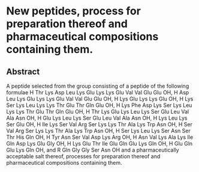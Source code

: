 # New peptides, process for preparation thereof and pharmaceutical compositions containing them.

## Abstract
A peptide selected from the group consisting of a peptide of the following formulae H Thr Lys Asp Leu Lys Glu Lys Lys Glu Val Val Glu Glu OH, H Asp Leu Lys Glu Lys Lys Glu Val Val Glu Glu OH, H Lys Glu Lys Lys Glu OH, H Lys Ser Lys Leu Lys Lys Thr Glu Thr Gln Glu OH, H Lys Phe Asp Lys Ser Lys Leu Lys Lys Thr Glu Thr Gln Glu OH, H Thr Lys Glu Lys Leu Lys Ser Glu Leu Val Ala Asn OH, H Glu Lys Leu Lys Ser Glu Leu Val Ala Asn OH, H Lys Leu Lys Ser Glu OH, H Ile Lys Ser Val Arg Ser Lys Lys Thr Ala Lys Trp Asn OH, H Ser Val Arg Ser Lys Lys Thr Ala Lys Trp Asn OH, H Ser Lys Leu Lys Ser Asn Ser Thr His Gln OH, H Tyr Asn Ser Val Asp Lys Arg OH, H Asn Val Lys Ala Lys Ile Gln Asp Lys Glu Gly OH, H Lys Glu Thr Ile Glu Gln Glu Lys Gln OH, H Glu Gln Glu Lys Gln OH, and R Gln Gly Gly Ser Asn OH and a pharmaceutically acceptable salt thereof, processes for preparation thereof and pharmaceutical compositions containing them.